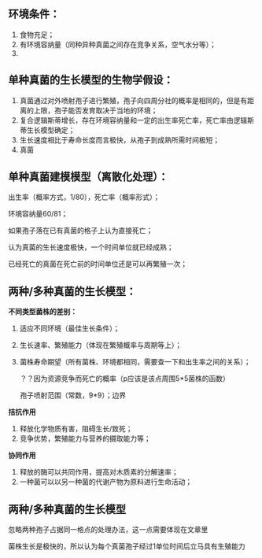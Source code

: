 ## 环境条件：

1. 食物充足；
2. 有环境容纳量（同种异种真菌之间存在竞争关系，空气水分等）；
3. 

## 单种真菌的生长模型的生物学假设：

1. 真菌通过对外喷射孢子进行繁殖，孢子向四周分社的概率是相同的，但是有距离的上限，孢子能否发育取决于当地的环境；
2. 复合逻辑斯蒂增长，存在环境容纳量和一定的出生率死亡率，死亡率由逻辑斯蒂生长模型确定；
3. 生长速度相比于寿命长度而言极快，从孢子到成熟所需时间极短；
4. 真菌



## 单种真菌建模模型（离散化处理）：

出生率（概率方式，1/80），死亡率（概率形式）；

环境容纳量60/81；

如果孢子落在已有真菌的格子上认为直接死亡；

认为真菌的生长速度极快，一个时间单位就已经成熟；

已经死亡的真菌在死亡前的时间单位还是可以再繁殖一次；

## 两种/多种真菌的生长模型：

**不同类型菌株的差别：**

1. 适应不同环境（最佳生长条件）；

2. 生长速率、繁殖能力（体现在繁殖概率与周期等上）；

3. 菌株寿命期望（所有菌株、环境都相同，需要查一下和出生率之间的关系）；

   ？？因为资源竞争而死亡的概率（p应该是该点周围5*5菌株的函数）

   孢子喷射范围（常数，9*9）；边界

**拮抗作用**

1. 释放化学物质有害，阻碍生长/致死；
2. 竞争优势，繁殖能力与营养的摄取能力等；

**协同作用**

1. 释放的酶可以共同作用，提高对木质素的分解速率；
2. 一种菌可以以另一种菌的代谢产物为原料进行生命活动；

## 两种/多种真菌的生长模型

忽略两种孢子占据同一格点的处理办法，这一点需要体现在文章里

菌株生长是极快的，所以认为每个真菌孢子经过1单位时间后立马具有生殖能力